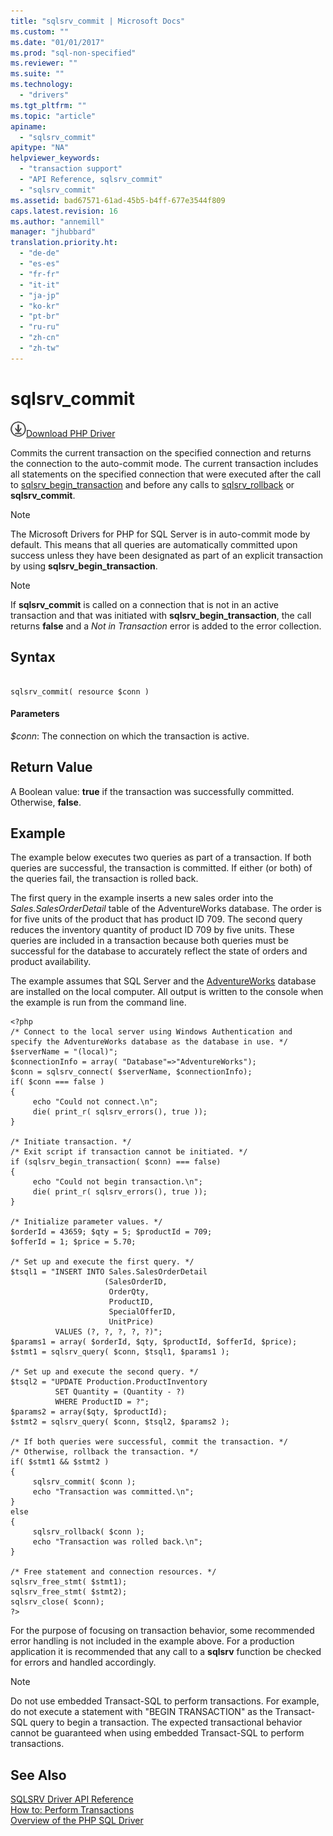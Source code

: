 ```yaml
---
title: "sqlsrv_commit | Microsoft Docs"
ms.custom: ""
ms.date: "01/01/2017"
ms.prod: "sql-non-specified"
ms.reviewer: ""
ms.suite: ""
ms.technology: 
  - "drivers"
ms.tgt_pltfrm: ""
ms.topic: "article"
apiname: 
  - "sqlsrv_commit"
apitype: "NA"
helpviewer_keywords: 
  - "transaction support"
  - "API Reference, sqlsrv_commit"
  - "sqlsrv_commit"
ms.assetid: bad67571-61ad-45b5-b4ff-677e3544f809
caps.latest.revision: 16
ms.author: "annemill"
manager: "jhubbard"
translation.priority.ht: 
  - "de-de"
  - "es-es"
  - "fr-fr"
  - "it-it"
  - "ja-jp"
  - "ko-kr"
  - "pt-br"
  - "ru-ru"
  - "zh-cn"
  - "zh-tw"
---
```

# sqlsrv_commit
![Download](../../ssdt/media/download.png)[Download PHP Driver](https://www.microsoft.com/download/details.aspx?id=20098)

Commits the current transaction on the specified connection and returns the connection to the auto-commit mode. The current transaction includes all statements on the specified connection that were executed after the call to [sqlsrv_begin_transaction](../../connect/php/sqlsrv_begin_transaction.md) and before any calls to [sqlsrv_rollback](../../connect/php/sqlsrv_rollback.md) or **sqlsrv_commit**.  
  
> [!NOTE]  
> The Microsoft Drivers for PHP for SQL Server is in auto-commit mode by default. This means that all queries are automatically committed upon success unless they have been designated as part of an explicit transaction by using **sqlsrv_begin_transaction**.  
  
> [!NOTE]  
> If **sqlsrv_commit** is called on a connection that is not in an active transaction and that was initiated with **sqlsrv_begin_transaction**, the call returns **false** and a *Not in Transaction* error is added to the error collection.  
  
## Syntax  
  
```  
  
sqlsrv_commit( resource $conn )  
```  
  
#### Parameters  
*$conn*: The connection on which the transaction is active.  
  
## Return Value  
A Boolean value: **true** if the transaction was successfully committed. Otherwise, **false**.  
  
## Example  
The example below executes two queries as part of a transaction. If both queries are successful, the transaction is committed. If either (or both) of the queries fail, the transaction is rolled back.  
  
The first query in the example inserts a new sales order into the *Sales.SalesOrderDetail* table of the AdventureWorks database. The order is for five units of the product that has product ID 709. The second query reduces the inventory quantity of product ID 709 by five units. These queries are included in a transaction because both queries must be successful for the database to accurately reflect the state of orders and product availability.  
  
The example assumes that SQL Server and the [AdventureWorks](http://go.microsoft.com/fwlink/?LinkID=67739) database are installed on the local computer. All output is written to the console when the example is run from the command line.  
  
```  
<?php  
/* Connect to the local server using Windows Authentication and  
specify the AdventureWorks database as the database in use. */  
$serverName = "(local)";  
$connectionInfo = array( "Database"=>"AdventureWorks");  
$conn = sqlsrv_connect( $serverName, $connectionInfo);  
if( $conn === false )  
{  
     echo "Could not connect.\n";  
     die( print_r( sqlsrv_errors(), true ));  
}  
  
/* Initiate transaction. */  
/* Exit script if transaction cannot be initiated. */  
if (sqlsrv_begin_transaction( $conn) === false)  
{  
     echo "Could not begin transaction.\n";  
     die( print_r( sqlsrv_errors(), true ));  
}  
  
/* Initialize parameter values. */  
$orderId = 43659; $qty = 5; $productId = 709;  
$offerId = 1; $price = 5.70;  
  
/* Set up and execute the first query. */  
$tsql1 = "INSERT INTO Sales.SalesOrderDetail   
                     (SalesOrderID,   
                      OrderQty,   
                      ProductID,   
                      SpecialOfferID,   
                      UnitPrice)  
          VALUES (?, ?, ?, ?, ?)";  
$params1 = array( $orderId, $qty, $productId, $offerId, $price);  
$stmt1 = sqlsrv_query( $conn, $tsql1, $params1 );  
  
/* Set up and execute the second query. */  
$tsql2 = "UPDATE Production.ProductInventory   
          SET Quantity = (Quantity - ?)   
          WHERE ProductID = ?";  
$params2 = array($qty, $productId);  
$stmt2 = sqlsrv_query( $conn, $tsql2, $params2 );  
  
/* If both queries were successful, commit the transaction. */  
/* Otherwise, rollback the transaction. */  
if( $stmt1 && $stmt2 )  
{  
     sqlsrv_commit( $conn );  
     echo "Transaction was committed.\n";  
}  
else  
{  
     sqlsrv_rollback( $conn );  
     echo "Transaction was rolled back.\n";  
}  
  
/* Free statement and connection resources. */  
sqlsrv_free_stmt( $stmt1);  
sqlsrv_free_stmt( $stmt2);  
sqlsrv_close( $conn);  
?>  
```  
  
For the purpose of focusing on transaction behavior, some recommended error handling is not included in the example above. For a production application it is recommended that any call to a **sqlsrv** function be checked for errors and handled accordingly.  
  
> [!NOTE]  
> Do not use embedded Transact-SQL to perform transactions. For example, do not execute a statement with "BEGIN TRANSACTION" as the Transact-SQL query to begin a transaction. The expected transactional behavior cannot be guaranteed when using embedded Transact-SQL to perform transactions.  
  
## See Also  
[SQLSRV Driver API Reference](../../connect/php/sqlsrv-driver-api-reference.md)  
[How to: Perform Transactions](../../connect/php/how-to--perform-transactions.md)  
[Overview of the PHP SQL Driver](../../connect/php/overview-of-the-php-sql-driver.md)
  
